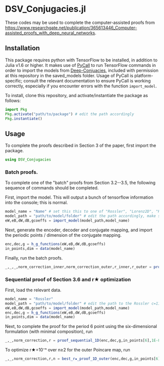 # DSV_Conjugacies.jl
These codes may be used to complete the computer-assisted proofs from https://www.researchgate.net/publication/365613446_Computer-assisted_proofs_with_deep_neural_networks.

## Installation
This package requires python with TensorFlow to be installed, in addition to Julia v1.6 or higher. It makes use of [PyCall](https://github.com/JuliaPy/PyCall.jl) to run TensorFlow commands in order to import the models from [Deep-Conjuacies](https://github.com/jbramburger/Deep-Conjugacies), included with permission at this repository in the saved_models folder. Usage of PyCall is platform-specific; consult the relevant documentation to ensure PyCall is working correctly, especially if you encounter errors with the function `import_model`.

To install, clone this repository, and activate/instantiate the package as follows:
```julia
import Pkg
Pkg.activate("path/to/package") # edit the path accordingly
Pkg.instantiate()
```

## Usage
To complete the proofs described in Section 3 of the paper, first import the package.

```julia
using DSV_Conjugacies
```

### Batch proofs.

To complete one of the "batch" proofs from Section 3.2--3.5, the following sequence of commands should be completed.

First, import the model. This will output a bunch of tensorflow information into the console; this is normal.
```julia
model_name = "Name" # set this this to one of "Rossler", "Lorenz2D", "Kuramoto1D" or "MackeyGlass"
model_path = "path/to/model/folder" # edit the path accordingly, make sure the model matches with model_name
eW,eB,dW,dB,gcoeffs = import_model(model_path,model_name)
```

Next, generate the encoder, decoder and conjugate mapping, and import the periodic points / dimension of the conjugate mapping.
```julia
enc,dec,g = h_g_functions(eW,eB,dW,dB,gcoeffs)
in_points,dim = data(model_name)
```

Finally, run the batch proofs.
```julia
_,_,_,norm_correction_inner,norm_correction_outer,r_inner,r_outer = proofs(end,dec,g,in_points,r★,dim)  # set r★ as in the paper.
```

### Sequential proof of Section 3.6 and r★ optimization
First, load the relevant data.
```julia
model_name = "Rossler"
model_path = "path/to/model/folder" # edit the path to the Rossler c=11 model folder.
eW,eB,dW,dB,gcoeffs = import_model(model_path,model_name)
enc,dec,g = h_g_functions(eW,eB,dW,dB,gcoeffs)
in_points,dim = data(model_name)
```

Next, to complete the proof for the period 6 point using the six-dimensional formulation (with minimal composition), run 
````julia
_,_,norm_correction,r = proof_sequential_1D(enc,dec,g,in_points[6],1E-8)
````

To optimize r★=10⁻ⁿ over n≥2 for the outer Poincare map, run 
```julia
_,_,norm_correction,r,n = best_r★_proof_1D_outer(enc,dec,g,in_points[6])
```
